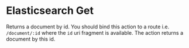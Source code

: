 
# Elasticsearch Get

Returns a document by id. You should bind this action to a route i.e. `/document/:id` where the `id` uri fragment is
available. The action returns a document by this id.
